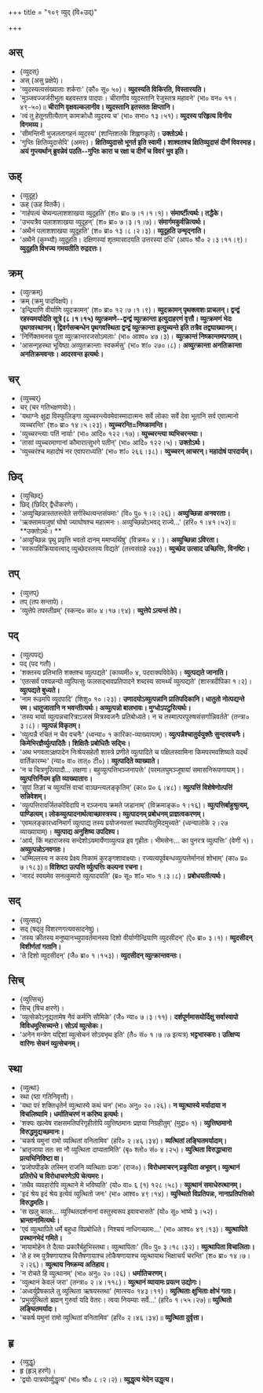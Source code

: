 +++
title = "१०९ व्युद् (वि+उद्)"

+++

## अस्
- {व्युदस्}
- अस् (असु प्रक्षेपे)।
- 'व्युदस्यत्यसंख्याताः शर्कराः' (कौ० सू० ५०)। **व्युदस्यति विकिरति, विस्तारयति।**
- 'मुञ्जवज्जर्जरीभूता बहवस्तत्र पादपाः। चीराणीव व्युदस्तानि रेजुस्तत्र महावने' (भा० वन० ११।४९-५०)॥ **चीराणि वृक्षवल्कलानीव। व्युदस्तानि इतस्ततः क्षिप्तानि।**
- 'त्वं तु हेतूनतीत्यैतान् कामक्रोधौ व्युदस्य च' (भा० सभा० १३।५१)। **व्युदस्य परिहृत्य विनीय विगमय्य।**
- 'सीमन्तिनी भुजलतागहनं व्युदस्य' (शान्तिशतके शिह्लणकृते)। **उक्तोऽर्थः।**
- 'गुप्तिः क्षितिव्युदासेपि' (अमरः)। **क्षितिव्युदासो भूगर्त इति स्वामी। शाश्वतश्च क्षितिव्युदासं दीर्णं विवरमाह। अयं गुप्त्यर्थान् ब्रुवन्नेवं पठति--गुप्तिः कारा च रक्षा च दीर्णं च विवरं भुव इति।**

## ऊह्
- {व्युदूह्}
- ऊह् (ऊह वितर्के)।
- 'गार्हपत्यं चेष्यन्पलाशशाखया व्युदूहति' (श० ब्रा० ७।१।१।१)। **संमार्ष्टीत्यर्थः। तद्धैके।**
- 'उभयत्रैव पलाशशाखया व्युदूहन्' (श० ब्रा० ७।३।१।७)। **संमार्गमकुर्वन्नित्यर्थः।**
- 'अथैनं पलाशशाखया व्युदूहति' (श० ब्रा० १३।८।२।३)। **व्युदूहति उन्मृद्नाति।**
- 'अथैने (कुम्भ्यौ) व्युदूहति। दक्षिणस्यां शृतमासादयति उत्तरस्यां दधि' (आप० श्रौ० २।३।११।९)। **व्युदूहति विभज्य गमयतीति रुद्रदत्तः।**

## क्रम्
- {व्युत्क्रम्}
- क्रम् (क्रमु पादविक्षपे)।
- 'इन्द्रियाणि वीर्याणि व्युदक्रामन्' (श० ब्रा० १२।७।१।९)। **व्युदक्रामन् पृथक्त्वशः प्राचलन्। द्वन्द्वं रहस्यमर्यादेति सूत्रे (८।१।१५) व्युत्क्रमणे--द्वन्द्वं व्युत्क्रान्ता इत्युदाहरणं वृत्तौ। व्युत्क्रमणं भेदः पृथगवस्थानम्। द्विवर्गसम्बन्धेन पृथगवस्थिता द्वन्द्वं व्युत्क्रान्ता इत्युच्यन्ते इति तत्रैव तद्व्याख्यानम्।**
- 'निर्णिक्तमनस पूता व्युत्क्रान्तरजसोऽमलाः' (भा० आश्व० ४७।३)। **व्युत्क्रान्तं निष्क्रान्तमपगतम्।**
- 'आसन्गृहस्था भूयिष्ठा अव्युतक्रान्ताः स्वकर्मसु' (भा० शां० २७०।८)। **अव्युत्क्रान्ता अनतिक्रान्ता अनतिक्रमवन्तः। आदरवन्त इत्यर्थः।**

## चर्
- {व्युच्चर्}
- चर् (चर गतिभक्षणयोः)।
- 'यथाग्नेः क्षुद्रा विस्फुलिङ्गा व्युच्चरन्त्येवमेवास्मादात्मनः सर्वे लोकाः सर्वे देवा भूतानि सर्व एवात्मानो व्यच्चरन्ति' (श० ब्रा० १४।५।२३)। **व्युच्चरन्ति=निष्क्रामन्ति।**
- 'व्युच्चरन्त्याः पतिं नार्याः' (भा० आदि० १२२।१७)। **व्युच्चरन्त्या व्यभिचरन्त्याः।**
- 'तासां व्युच्चरमाणानां कौमारात्सुभगे पतीन्' (भा० आदि० १२२।५)। **उक्तोऽर्थः।**
- 'व्युच्चरंश्च महादोषं नर एवापराध्यति' (भा० शां० २६६।३८)। **व्युच्चरन् आचरन्। महादोषं पारदार्यम्।**

## छिद्
- {व्युच्छिद्}
- छिद् (छिदिर् द्वैधीकरणे)।
- 'अव्युच्छिन्नास्ततस्त्वेते सर्गस्थित्यन्तसंयमाः' (वि० पु० १।२।२६)। **अव्युच्छिन्ना अनवरताः।**
- 'ऋक्सामयजुषां घोषो ज्याघोषश्च महात्मनः। अव्युच्छिन्नोऽभवद् राज्ये…' (हरि० १।४१।५२)॥ **उक्तोऽर्थः। **
- 'अव्युच्छिन्नः पृथु प्रवृत्ति भवतो दानम् ममाप्यर्थिषु' (विक्रम० ४। )। **अव्युच्छिन्ना ऽविरता।**
- 'स्वरूपविक्रियावत्त्वाद् व्युच्छेदस्तस्य विद्यते' (तत्त्वसंग्रहे २७३)। **व्युच्छेद उत्साद उच्छित्तिः, विनष्टिः।**

## तप्
- {व्युत्तप्}
- तप् (तप सन्तापे)।
- 'व्युत्तेपे तपस्तीव्रम्' (स्कन्द० का० ४।१७।९४)। **व्युत्तेपे ऽत्यन्तं तेपे।**

## पद्
- {व्युत्पपद्}
- पद् (पद गतौ)।
- 'शक्तस्य प्रतिभाति शक्तश्च व्युत्पद्यते' (काव्यमी० ४, पदवाक्यविवेके)। **व्युत्पद्यते जानाति।**
- 'एतत्सर्वं पश्यन्नन्यो व्युत्पित्सुः फलसद्भावप्रतिपादने शब्दस्य सामर्थ्यं व्युत्पद्यते' (शास्त्रदीपिका १।२)। **व्युत्पद्यते बुध्यते।**
- 'नाम रूढमपि व्युदपादि' (शिशु० १०।२३)। **उणादयोऽव्युत्पन्नानि प्रातिपदिकानि। धातुतो नोत्पद्यन्ते स्म। धातुजातानि न भवन्तीत्यर्थः। अव्युत्पन्नो बालभावः। मुग्धोऽपटुरित्यर्थः।**
- 'तस्य भार्या व्युत्पन्नचारित्राऽजस्रं मित्रस्वजनैः प्रतिबोध्यते। न च तस्मात्परपुरुषसंसर्गान्निवर्तते' (तन्त्रा० ३।८)। **व्युत्पन्नं विकृतम्।**
- 'व्युत्पन्नै रचितं न चैव वचनैः' (ध्वन्या० १ कारिका-व्याख्यायाम्)। **व्युत्पन्नैश्चातुर्ययुक्तैः सुन्दरवचनैः। किमेभिरज्ञैर्व्युत्पादितैः। शिक्षितैः प्रबोधितैः सद्भिः।**
- 'अथ भगवताऽक्षपादेन निःश्रेयसहेतौ शास्त्रे प्रणीते व्युत्पादिते च पक्षिलस्वामिना किमपरमवशिष्यते यदर्थं वार्तिकारम्भः' (न्या० वा० तात्० टी०)। **व्युत्पादिते व्याख्याते।**
- 'न च चित्रगुरित्यादौ… लक्षणा। बहुव्युत्पत्तिभञ्जनापत्तेः' (परमलघुमञ्जूषायां समासनिरूपणायाम् )। **व्युत्पत्तिर्नियम इति व्याख्यातारः।**
- 'सुपां तिङां च व्युत्पत्तिं वाचां वाञ्छन्त्यलङ्कृतिम्' (का० प्र० ६।४८)। **व्युत्पत्तिं विशेषेणोत्पत्तिं सन्निवेशम्।**
- 'व्युत्पत्तिरावर्जितकोविदापि न रञ्जनाय क्रमते जडानाम्' (विक्रमाङ्क० १।१६)। **व्युत्पत्तिर्बाहुश्रुत्यम्, पाण्डित्यम्। लोकव्युत्पादनार्थत्वाच्छास्त्रस्य। व्युत्पादनम् प्रबोधनम् प्राज्ञत्वकरणम्।**
- 'एवमलङ्कारध्वनिमार्गं व्युत्पाद्य तस्य प्रयोजनवत्तां स्थापयितुमिदमुच्यते' (ध्वन्यालोके २।२७ व्याख्यायाम्)। **व्युत्पाद्य अनुशिष्य उपदिश्य।**
- 'आर्य, किं महाराजस्य सन्देशोऽयमार्येणाव्युत्पन्न इव गृहीतः। भीमसेनः… का पुनरत्र व्युत्पत्तिः' (वेणी १)। **अव्युत्पन्नोऽनवगतः।**
- 'धम्मिल्लस्य न कस्य प्रेक्ष्य निकामं कुरङ्गशावाक्ष्याः। रज्यत्यपूर्वबन्धव्युत्पत्तेर्मानसं शोभाम्' (का० प्र० ७।१८३)॥ **विशिष्टा उत्पत्ति र्व्युत्पत्तिः कल्पना रचना।**
- 'नारदं स्वयमेव सनत्कुमारो व्युत्पादयति' (ब्र० सू० शां० भा० १।३।८)। **प्रबोधयतीत्यर्थः।**

## सद्
- {व्युत्सद्}
- सद् (षद्लृ विशरणगत्यवसादनेषु)।
- 'तस्य क्रीतस्य मनुष्यानभ्युपावर्तमानस्य दिशो वीर्याणीन्द्रियाणि व्युदसीदन्' (ऐ० ब्रा० ३।१)। **व्युदसीदन् विशीर्णतां गतानि।**
- 'ते दिशो व्युदसीदन्' (जै० ब्रा० १।१५३)। **व्युदसीदन् व्युत्क्रान्तवन्तः।**

## सिच्
- {व्युत्सिच्}
- सिच् (षिच क्षरणे)।
- 'व्युत्सेकोऽनूद्यतामेष नैवं कर्मणि सौमिके' (जै० न्या० ७।३।११)। **दर्शपूर्णमासयोर्दिक्षु सर्वास्वापो विविधमुत्सिच्यन्ते। सोऽयं व्युत्सेकः।**
- 'अनेन मन्त्रेण यद्दिशां व्युत्सेचनं सोऽवभृथ इति' (तै० सं० १।७।७ इत्यत्र) **भट्टभास्करः। उत्क्षिप्य वारिणः सेचनं व्युत्सेचनम्।**

## स्था
- {व्युत्था}
- स्था (ष्ठा गतिनिवृत्तौ)।
- 'यथा परं शक्तिधृतेर्न व्युत्थास्ये कथं चन' (भा० अनु० २०।२६)। **न व्युत्थास्ये मर्यादाया न विचलिष्यामि। धर्मातिचरणं न करिष्य इत्यर्थः।**
- 'शक्यः खल्वेष राक्षसमतिपरिगृहीतोपि व्युत्तिष्ठमानः प्रज्ञया निग्रहीतुम्' (मुद्रा० १)। **व्युत्तिष्ठमानो विरुद्धमुद्यच्छमानः।**
- 'चकर्ष यमुनां रामो व्यत्थितां वनितामिव' (हरि० २।४६।३४)। **व्यत्थितां लङ्घितमर्यादाम्।**
- 'भ्रातृजाया ततः सा नौ व्युत्थिता दाप्यतामिति' (बृ० श्लो० सं० ४।२५)। **व्युत्थिता विरुद्धाचारा प्रत्यभिनिविष्टा वा।**
- 'प्रजोपपीडके तस्मिन् राजनि व्यत्थिताः प्रजाः' (राज०)। **विरोधमाचरन् प्रकुपिता अभूवन्। व्युत्थानं प्रतिरोधे च विरोधाचरणेऽपि चेत्यमरः।**
- 'तथैव व्यवहारोपि व्युत्थाने मे भविष्यति' (यो० वा० ६ (१) १२८।५८)। **व्युत्थानं समाधेरुत्थानम्।**
- 'इदं श्रेय इदं श्रेय इत्येवं व्युत्थितो जनः' (भा० आश्व० ४९।१४)। **व्युस्थितो विप्रतिपन्नः, नानाप्रतिपत्तिको विरुद्धमतिः।**
- 'स खलु कालः… व्युस्थितदर्शनानां वस्तुस्वरूप इवावभासते' (यो० सू० भाष्ये ३।५२)। **भ्रान्तानामित्यर्थः।**
- 'एवं व्युत्थापिते धर्मे बहुधा विप्रबोधिते। निश्चयं नाधिगच्छामः…' (भा० आश्व० ४९।१३)। **व्युत्थापिते प्रस्थानभेदं गमिते।**
- 'मायामोहेन ते दैत्याः प्रकारैर्बहुभिस्तथा। व्युत्थापिताः' (वि० पु० ३।१८।३२)। **व्युत्थापिता विचालिताः।**
- 'ते ह स्म पुत्रैषणायाश्च वित्तैषणायाश्च लोकैषणायाश्च व्युत्थायाथ भिक्षाचर्यं चरन्ति' (श० ब्रा० १४।७।२।२६)। **व्युत्थाय निष्क्रम्य अतिहाय।**
- 'न रोचते हि व्युत्थानम्' (भा० अनु० २०।२६)। **धर्मातिचरणम्।**
- 'व्युत्थानं केवलं जरा' (तन्त्रा० २।४।११८)। **व्युत्थानं व्यायामः प्रयत्न उद्योगः।**
- 'अध्वर्युप्रैषकाले तु व्युत्थिता ऋषयस्तथा' (मात्स्य० १४३।११)। **व्युत्थिताः क्षुभिताः क्षोभं गताः।**
- 'प्रभुर्व्युत्थितो ब्रह्मन् गुरुर्वा यदि वेतरः। त्वया नियम्याः सर्वे…' (हरि० १।५५।२७)॥ **व्युत्थितो लङ्घितमर्यादः।**
- 'चकर्ष यमुनां रामो व्युत्थितां वनितामिव' (हरि० २।४६।३४)॥ **व्युत्थिता दुर्वृत्ता।**

## हृ
- {व्युद्धृ}
- हृ (हृञ् हरणे)।
- 'द्वयोः पात्रयोर्व्युद्धृत्य' (भा० श्रौ० ८।२।२)। **व्युद्धृत्य भेदेन उद्धृत्य।**
